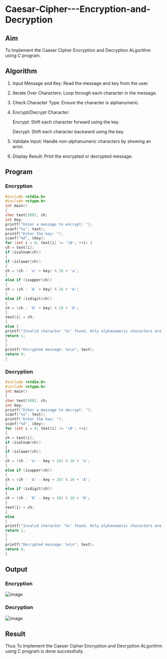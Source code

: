 # Caesar-Cipher---Encryption-and-Decryption

## Aim
To Implement the Caeser Cipher Encryption and Decryption ALgorithm using C program.

## Algorithm

1. Input Message and Key: Read the message and key from the user.

2. Iterate Over Characters: Loop through each character in the message.

3. Check Character Type: Ensure the character is alphanumeric.

4. Encrypt/Decrypt Character:
   
      Encrypt: Shift each character forward using the key.
   
      Decrypt: Shift each character backward using the key.

6. Validate Input: Handle non-alphanumeric characters by showing an error.

7. Display Result: Print the encrypted or decrypted message.

## Program

### Encryption
```c
#include <stdio.h>
#include <ctype.h>
int main()
{
char text[500], ch;
int key;
printf("Enter a message to encrypt: ");
scanf("%s", text);
printf("Enter the key: ");
scanf("%d", &key);
for (int i = 0; text[i] != '\0'; ++i) {
ch = text[i];
if (isalnum(ch))
{
if (islower(ch))
{
ch = (ch - 'a' + key) % 26 + 'a';
}
else if (isupper(ch))
{
ch = (ch - 'A' + key) % 26 + 'A';
}
else if (isdigit(ch))
{
ch = (ch - '0' + key) % 10 + '0';
}
text[i] = ch;
}
else {
printf("Invalid character '%c' found. Only alphanumeric characters are allowed.\n", ch);
return 1;
}
}
printf("Encrypted message: %s\n", text);
return 0;
}
```
### Decryption
```c
#include <stdio.h>
#include <ctype.h>
int main()
{
char text[500], ch;
int key;
printf("Enter a message to decrypt: ");
scanf("%s", text);
printf("Enter the key: ");
scanf("%d", &key);
for (int i = 0; text[i] != '\0'; ++i)
{
ch = text[i];
if (isalnum(ch))
{
if (islower(ch))
{
ch = (ch - 'a' - key + 26) % 26 + 'a';
}
else if (isupper(ch))
{
ch = (ch - 'A' - key + 26) % 26 + 'A';
}
else if (isdigit(ch))
{
ch = (ch - '0' - key + 10) % 10 + '0';
}
text[i] = ch;
}
else
{
printf("Invalid character '%c' found. Only alphanumeric characters are allowed.\n", ch);
return 1;
}
}
printf("Decrypted message: %s\n", text);
return 0;
}
```
## Output

### Encryption
![image](https://github.com/user-attachments/assets/a237f719-ce68-4f30-abf9-60c1f61e5c46)

### Decryption
![image](https://github.com/user-attachments/assets/769315ea-0124-410e-9bf6-ba66c2849e38)


## Result

Thus To Implement the Caeser Cipher Encryption and Decryption ALgorithm using C program is done successfully.
